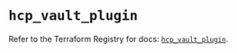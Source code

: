 # `hcp_vault_plugin`

Refer to the Terraform Registry for docs: [`hcp_vault_plugin`](https://registry.terraform.io/providers/hashicorp/hcp/0.92.0/docs/resources/vault_plugin).
